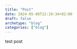 ```yaml
---
title: "Post"
date: 2024-05-06T22:19:34+02:00
draft: false
archetype: "blog"
categories: ["blog"]
---
```


test post